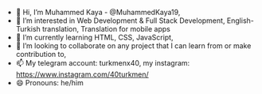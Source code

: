 - 👋 Hi, I’m Muhammed Kaya - @MuhammedKaya19,
- 👀 I’m interested in Web Development & Full Stack Development, English-Turkish translation, Translation for mobile apps
- 🌱 I’m currently learning HTML, CSS, JavaScript,
- 💞️ I’m looking to collaborate on any project that I can learn from or make contribution to,
- 📫 My telegram account: turkmenx40, my instagram: https://www.instagram.com/40turkmen/
- 😄 Pronouns: he/him
